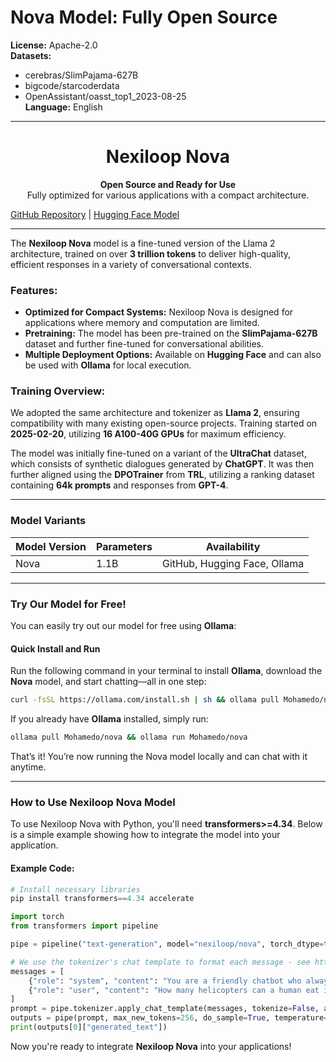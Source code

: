 # Nova Model: Fully Open Source

**License:** Apache-2.0  
**Datasets:**
- cerebras/SlimPajama-627B
- bigcode/starcoderdata
- OpenAssistant/oasst_top1_2023-08-25  
**Language:** English

---

<div align="center">

# Nexiloop Nova  
**Open Source and Ready for Use**  
Fully optimized for various applications with a compact architecture.

</div>

[GitHub Repository](https://github.com/mohameodo/nova) | [Hugging Face Model](https://huggingface.co/nlop/nova)

---

The **Nexiloop Nova** model is a fine-tuned version of the Llama 2 architecture, trained on over **3 trillion tokens** to deliver high-quality, efficient responses in a variety of conversational contexts.

### **Features:**
- **Optimized for Compact Systems:** Nexiloop Nova is designed for applications where memory and computation are limited.
- **Pretraining:** The model has been pre-trained on the **SlimPajama-627B** dataset and further fine-tuned for conversational abilities.
- **Multiple Deployment Options:** Available on **Hugging Face** and can also be used with **Ollama** for local execution.

### **Training Overview:**
We adopted the same architecture and tokenizer as **Llama 2**, ensuring compatibility with many existing open-source projects. Training started on **2025-02-20**, utilizing **16 A100-40G GPUs** for maximum efficiency.

The model was initially fine-tuned on a variant of the **UltraChat** dataset, which consists of synthetic dialogues generated by **ChatGPT**. It was then further aligned using the **DPOTrainer** from **TRL**, utilizing a ranking dataset containing **64k prompts** and responses from **GPT-4**.

---
### **Model Variants**
| Model Version | Parameters | Availability |
|--------------|------------|-------------|
| Nova | 1.1B | GitHub, Hugging Face, Ollama |

---
### **Try Our Model for Free!**

You can easily try out our model for free using **Ollama**:

#### **Quick Install and Run**
Run the following command in your terminal to install **Ollama**, download the **Nova** model, and start chatting—all in one step:

```bash
curl -fsSL https://ollama.com/install.sh | sh && ollama pull Mohamedo/nova && ollama run Mohamedo/nova
```

If you already have **Ollama** installed, simply run:

```bash
ollama pull Mohamedo/nova && ollama run Mohamedo/nova
```

That’s it! You’re now running the Nova model locally and can chat with it anytime.

---
### **How to Use Nexiloop Nova Model**

To use Nexiloop Nova with Python, you'll need **transformers>=4.34**. Below is a simple example showing how to integrate the model into your application.

#### Example Code:

```python
# Install necessary libraries
pip install transformers==4.34 accelerate

import torch
from transformers import pipeline

pipe = pipeline("text-generation", model="nexiloop/nova", torch_dtype=torch.bfloat16, device_map="auto")

# We use the tokenizer's chat template to format each message - see https://huggingface.co/docs/transformers/main/en/chat_templating
messages = [
    {"role": "system", "content": "You are a friendly chatbot who always responds in the style of a pirate"},
    {"role": "user", "content": "How many helicopters can a human eat in one sitting?"},
]
prompt = pipe.tokenizer.apply_chat_template(messages, tokenize=False, add_generation_prompt=True)
outputs = pipe(prompt, max_new_tokens=256, do_sample=True, temperature=0.7, top_k=50, top_p=0.95)
print(outputs[0]["generated_text"])
```

Now you're ready to integrate **Nexiloop Nova** into your applications!

